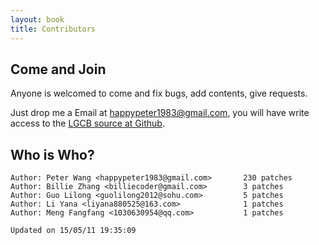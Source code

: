 ```yaml
---
layout: book
title: Contributors
---
```

## Come and Join

Anyone is welcomed to come and fix bugs, add contents, give
requests. 

Just drop me a Email at <happypeter1983@gmail.com>, you will have write access
to the [LGCB source at Github](https://github.com/happypeter/LGCB).

## Who is Who?

    Author: Peter Wang <happypeter1983@gmail.com>       230 patches
    Author: Billie Zhang <billiecoder@gmail.com>        3 patches
    Author: Guo Lilong <guolilong2012@sohu.com>         5 patches
    Author: Li Yana <liyana880525@163.com>              1 patches
    Author: Meng Fangfang <1030630954@qq.com>           1 patches

    Updated on 15/05/11 19:35:09 

